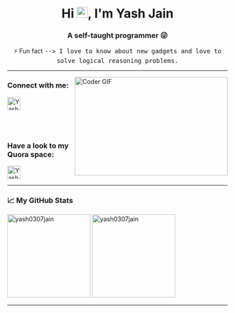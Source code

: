 <h1 align="center">Hi <img src="https://media.giphy.com/media/hvRJCLFzcasrR4ia7z/giphy.gif" width="25px">, I'm Yash Jain</h1>

<h3 align="center">A self-taught programmer 😜</h3>

<p align="center">
    ⚡ Fun fact <samp>--> I love to know about new gadgets and love to solve logical reasoning problems.</samp>
</p>

------------

<!--<img alt="GIF" width="400" height="320" src="https://github.com/yash0307jain/yash0307jain/blob/main/code.gif"/>-->
<img align="right" alt="Coder GIF" width="350" height="225" src="https://media.giphy.com/media/SWoSkN6DxTszqIKEqv/giphy.gif">

### Connect with me:

<a href="https://linkedin.com/in/yash0307jain" target="blank">
    <img alt="Yash's LinkedIN" height="30" width="30" src="https://raw.githubusercontent.com/peterthehan/peterthehan/master/assets/linkedin.svg" />
</a>

<br><br>

### Have a look to my Quora space:

<a href="https://www.quora.com/q/algomart" target="blank">
    <img alt="Yash's Quora" height="30" width="30" src="https://gist.githubusercontent.com/wxmerkt/9509091/raw/eacd6c15da46a160cf24c7bf2970bb2082640da4/quora_icon.svg" />
</a>



------------

### 📈 My GitHub Stats

<p align="left">
    <img alt="yash0307jain" height="190" src="https://github-readme-stats.vercel.app/api?username=yash0307jain&show_icons=true" />
    <img alt="yash0307jain" height="190" src="https://github-readme-stats.vercel.app/api/top-langs/?username=yash0307jain&layout=compact&hide=css,matlab&langs_count=10" />
</p>

------------
